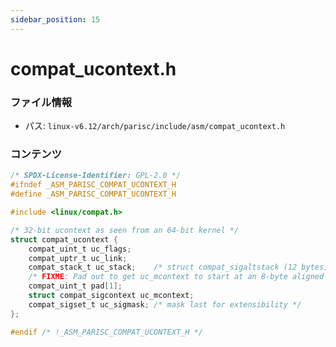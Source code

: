 ```yaml
---
sidebar_position: 15
---
```

# compat_ucontext.h

### ファイル情報

- パス: `linux-v6.12/arch/parisc/include/asm/compat_ucontext.h`

### コンテンツ

```h
/* SPDX-License-Identifier: GPL-2.0 */
#ifndef _ASM_PARISC_COMPAT_UCONTEXT_H
#define _ASM_PARISC_COMPAT_UCONTEXT_H

#include <linux/compat.h>

/* 32-bit ucontext as seen from an 64-bit kernel */
struct compat_ucontext {
	compat_uint_t uc_flags;
	compat_uptr_t uc_link;
	compat_stack_t uc_stack;	/* struct compat_sigaltstack (12 bytes)*/	
	/* FIXME: Pad out to get uc_mcontext to start at an 8-byte aligned boundary */
	compat_uint_t pad[1];
	struct compat_sigcontext uc_mcontext;
	compat_sigset_t uc_sigmask;	/* mask last for extensibility */
};

#endif /* !_ASM_PARISC_COMPAT_UCONTEXT_H */

```
